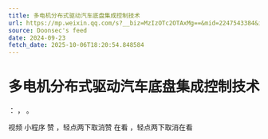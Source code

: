```yaml
---
title: 多电机分布式驱动汽车底盘集成控制技术
url: https://mp.weixin.qq.com/s?__biz=MzIzOTc2OTAxMg==&mid=2247543384&idx=1&sn=9e16caebfe89b9300d4fc8b21c89ce88
source: Doonsec's feed
date: 2024-09-23
fetch_date: 2025-10-06T18:20:54.848584
---
```


# 多电机分布式驱动汽车底盘集成控制技术

：
，
。

视频
小程序
赞
，轻点两下取消赞
在看
，轻点两下取消在看